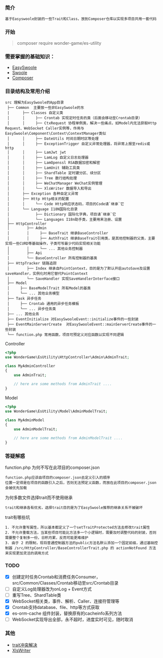 
### 简介

    基于Easyswoole封装的一些Trait和Class，放到Composer仓库以实现多项目共用一套代码

### 开始

> composer require wonder-game/es-utility

### 需要掌握的基础知识：

- [EasySwoole](http://www.easyswoole.com)
- [Swoole](https://wiki.swoole.com)
- [Composer](https://getcomposer.org)

### 目录结构及常用介绍

    src 理解为EasySwoole的App目录
     ├── Common  主要放一些非EasySwoole的东
     |      ├── Classes 自定义类
     │      │     ├── Crontab 实现定时任务的类（后面会移动至Crontab目录）
     │      │     ├── CtxRequest 协程单例类，解决一些痛点，如Model内无法获取Http Request、WebSocket Caller实例等，作用与EasySwoole\Component\Context\ContextManager类似
     │      │     ├── DateUtils 时间日期时区等处理
     │      │     ├── ExceptionTrigger 自定义异常处理器，将异常上报至redis或http
     │      │     ├── LamJwt jwt
     │      │     ├── LamLog 自定义日志处理器
     │      │     ├── LamOpenssl RSA数据加密和解密
     │      │     ├── LamUnit 辅助工具类
     │      │     ├── ShardTable 定时建分区、续分区
     │      │     ├── Tree 数行结构处理
     │      │     ├── WeChatManager WeChat实例管理
     │      │     └── XlsWriter 数据导入和导出
     │      ├── Exception 各种自定义异常
     │      ├── Http Http相关的配置
     │      │     └── Code Http响应状态码，项目的Code请`继承`它
     │      └── Language I18N国际化目录
     │            ├── Dictionary 国际化字典，项目请`继承`它
     │            └── Languages I18n助手类，主要用来注册、设置
     ├── HttpController
     │        ├── Admin
     │        │     ├── BaseTrait 继承BaseController
     │        │     ├── AuthTrait 继承BaseTrait引用类，是其他控制器的父类，主要实现一些CURD等基础操作，子类可写最少代码实现相关功能
     │        │     └── ... 其他业务控制器
     │        ├── Api
     │        └── BaseController 所有控制器的基类
     ├── HttpTracker 链路追踪
     │        ├── Index 继承自PointContext，目的是为了默认开启autoSave及设置saveHandler，实例化时用它替代PointContext
     │        └── SaveHandler 实现SaveHandlerInterface接口
     ├── Model
     │     ├── BaseModelTrait 所有Model的基类
     │     └── ... 其他业务模型
     ├── Task 异步任务
     │     ├── Crontab 通用的异步任务模板
     │     └── ... 异步任务类
     ├── ... 其他业务
     ├── EventInitialize 对EasySwooleEvent::initialize事件的一些封装
     ├── EventMainServerCreate  对EasySwooleEvent::mainServerCreate事件的一些封装
     └── function.php 常用函数，项目可预定义对应函数以实现不同逻辑

Controller
```php
<?php
use WonderGame\EsUtility\HttpController\Admin\AdminTrait;

class MyAdminController
{
	use AdminTrait;
    
	// here are some methods from AdminTrait ....
}

```
Model
```php
<?php
use WonderGame\EsUtility\Model\AdminModelTrait;

class MyAdminModel
{
	use AdminModelTrait;
    
	// here are some methods from AdminModelTrait ....
}

```

### 答疑解惑

 function.php 为何不写在此项目的composer.json

    function.php应该由项目的composer.json去定义引入的顺序
    位置一定得是在项目的函数引入之后，否则无法预定义函数，而放在此项目的composer.json会被优先加载

为何多数文件选择trait而不使用继承

    trait和继承各有优劣，选择trait目的是为了EasySwoole推荐的继承关系不被破坏

trait有哪些坑

    1. 不允许重写属性，所以基本都定义了一个setTraitProtected方法去修改trait属性
    2. 不允许重载方法，当某些项目可能比方法多一个小逻辑时，需要及时调整代码的封装，否则需要整个复制多一份，日积月累，反而可能更难维护
    3. 由于 2 的限制，现将普通控制器方法的public方法名默认添加一个固定前缀，通过基础控制器 /src/HttpController/BaseControllerTrait.php 的 actionNotFound 方法来实现更加灵活的调用方式

### TODO

- [x] 创建定时任务Crontab和消费任务Consumer，src/Common/Classes/Crontab移动至src/Crontab目录
- [ ] 自定义Log处理器改为onLog + Event方式
- [ ] 重写Tree、ShardTable类
- [x] WebSocket相关类，事件、解析、Caller、连接符管理等
- [x] Crontab支持database、file、http等方式获取
- [x] es-orm-cache 组件封装，替换原有的cacheinfo系列方法
- [ ] WebSocket实现导出全部，永不超时，进度实时可见，随时取消

### 其他

- [trait冲突解决](https://www.php.net/manual/zh/language.oop5.traits.php)
- [XlsWriter](https://xlswriter-docs.viest.me/zh-cn)

